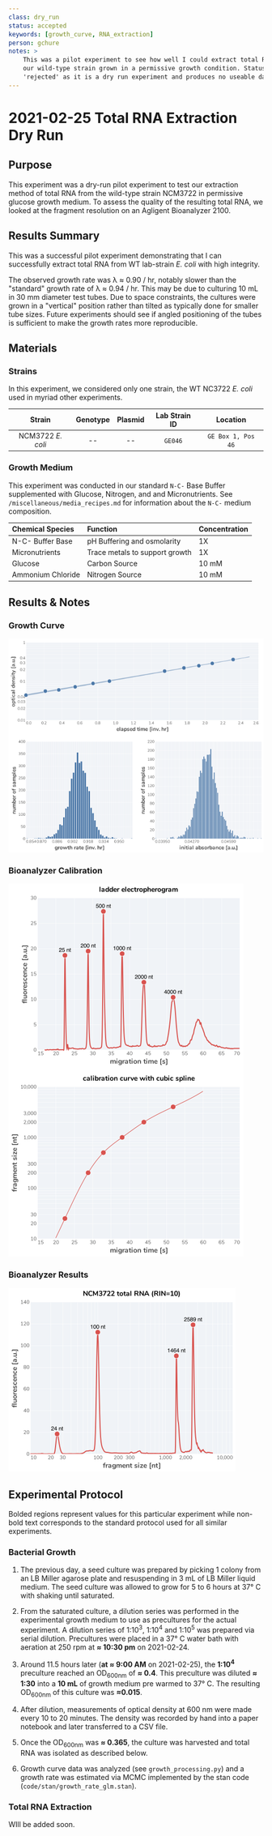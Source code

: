 ```yaml
---
class: dry_run
status: accepted
keywords: [growth_curve, RNA_extraction]
person: gchure 
notes: >
    This was a pilot experiment to see how well I could extract total RNA from 
    our wild-type strain grown in a permissive growth condition. Status is 
    'rejected' as it is a dry run experiment and produces no useable data 
---
```


# 2021-02-25 Total RNA Extraction Dry Run


## Purpose
This experiment was a dry-run pilot experiment to test our extraction method
of total RNA from the wild-type strain NCM3722 in permissive glucose growth
medium. To assess the quality of the resulting total RNA, we looked at the
fragment resolution on an Agligent Bioanalyzer 2100.

## Results Summary 
This was a successful pilot experiment demonstrating that I can successfully
extract total RNA from WT lab-strain *E. coli* with high integrity. 

The observed growth rate was λ ≈ 0.90 / hr, notably slower than the
"standard" growth rate of λ ≈ 0.94 / hr. This may be due to culturing 10 mL
in 30 mm diameter test tubes. Due to space constraints, the cultures were
grown in a "vertical" position rather than tilted as typically done for
smaller tube sizes. Future experiments should see if angled positioning of
the tubes is sufficient to make the growth rates more reproducible.

## Materials 
### Strains
In this experiment, we considered only one strain, the WT NC3722 *E. coli* used 
in myriad other experiments.

| **Strain** | **Genotype** | **Plasmid** | **Lab Strain ID** | **Location** |
| :--: | :--: | :--: | :--: | :--: |
| NCM3722 *E. coli* | -- | -- | `GE046` | `GE Box 1, Pos 46` |

### Growth Medium
This experiment was conducted in our standard `N-C-` Base Buffer supplemented
with Glucose, Nitrogen, and and Micronutrients. See `/miscellaneous/media_recipes.md` 
for information about the `N-C-` medium composition.

|**Chemical Species** | **Function** | **Concentration** |
|:--|:--|:--|
|N-C- Buffer Base | pH Buffering and osmolarity | 1X |
|Micronutrients | Trace metals to support growth | 1X |
| Glucose | Carbon Source | 10 mM |
| Ammonium Chloride | Nitrogen Source | 10 mM|


## Results & Notes

### Growth Curve 
![](./output/2021-02-25_NCM3722_growth_statistics.png)

### Bioanalyzer Calibration
![](./output/2021-02-25_Bioanalyzer_calibration.png)

### Bioanalyzer Results
![](./output/2021-02-25_Bioanalyzer_NCM3722_total_RNA..png)


## Experimental Protocol
Bolded regions represent values for this particular experiment while non-bold
text corresponds to the standard protocol used for all similar experiments.

### Bacterial Growth

1. The previous day, a seed culture was prepared by picking 1 colony from an LB Miller  agarose plate and resuspending in 3 mL of LB Miller liquid medium. The seed culture was allowed to grow for 5 to 6 hours at 37° C with shaking until saturated. 
2. From the saturated culture, a dilution series was performed in the experimental growth medium to use as precultures for the actual experiment. A dilution series of 1:10<sup>3</sup>, 1:10<sup>4</sup> and 1:10<sup>5</sup> was prepared via serial dilution. Precultures were placed in a 37° C water bath with aeration at 250 rpm at **≈ 10:30 pm** on 2021-02-24.
3. Around 11.5 hours later (**at ≈ 9:00 AM** on 2021-02-25), the **1:10<sup>4</sup>** preculture reached an OD<sub>600nm</sub> of **≈ 0.4**. This preculture was diluted **≈ 1:30** into a **10 mL** of growth medium pre warmed to 37° C. The resulting OD<sub>600nm</sub> of this culture was **≈0.015**.
4. After dilution, measurements of optical density at 600 nm were made every 10 to 20 minutes. The density was recorded by hand into a paper notebook and later transferred to a CSV file. 

5. Once the OD<sub>600nm</sub> was **≈ 0.365**, the culture was harvested and total RNA was isolated as described below. 

6. Growth curve data was analyzed (see `growth_processing.py`) and a growth rate was estimated via MCMC implemented by the stan code (`code/stan/growth_rate_glm.stan`). 

### Total RNA Extraction
WIll be added soon. 